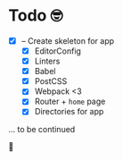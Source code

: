# Todo 🤓

* [x] – Create skeleton for app
  * [x] EditorConfig
  * [x] Linters
  * [x] Babel
  * [x] PostCSS
  * [x] Webpack <3
  * [x] Router + `home` page
  * [x] Directories for app

… to be continued

🚀
